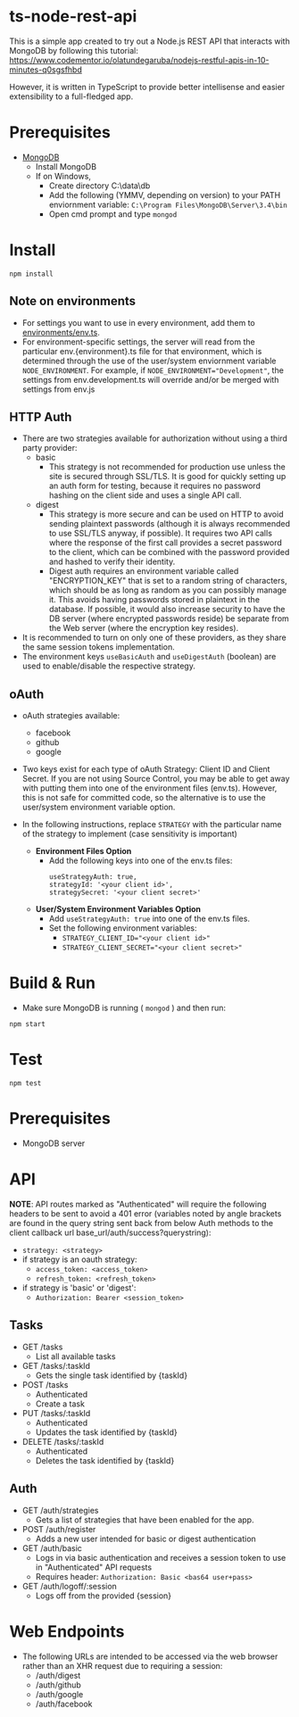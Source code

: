 # ts-node-rest-api

This is a simple app created to try out a Node.js REST API that interacts with MongoDB by following this tutorial:
https://www.codementor.io/olatundegaruba/nodejs-restful-apis-in-10-minutes-q0sgsfhbd

However, it is written in TypeScript to provide better intellisense and easier extensibility to a full-fledged app.

# Prerequisites

* [MongoDB](https://www.mongodb.com/download-center#community)
  * Install MongoDB
  * If on Windows,
    * Create directory C:\data\db
    * Add the following (YMMV, depending on version) to your PATH enviornment variable: `C:\Program Files\MongoDB\Server\3.4\bin`
    * Open cmd prompt and type `mongod`

# Install

`npm install`

## Note on environments

* For settings you want to use in every environment, add them to [environments/env.ts](environments/env.ts).
* For environment-specific settings, the server will read from the particular env.{environment}.ts file for that environment, which is determined through the use of the user/system enviornment variable `NODE_ENVIRONMENT`. For example, if `NODE_ENVIRONMENT="Development"`, the settings from env.development.ts will override and/or be merged with settings from env.js

## HTTP Auth

* There are two strategies available for authorization without using a third party provider:
  * basic
    * This strategy is not recommended for production use unless the site is secured through SSL/TLS. It is good for quickly setting up an auth form for testing, because it requires no password hashing on the client side and uses a single API call.
  * digest
    * This strategy is more secure and can be used on HTTP to avoid sending plaintext passwords (although it is always recommended to use SSL/TLS anyway, if possible). It requires two API calls where the response of the first call provides a secret password to the client, which can be combined with the password provided and hashed to verify their identity.
    * Digest auth requires an environment variable called "ENCRYPTION_KEY" that is set to a random string of characters, which should be as long as random as you can possibly manage it. This avoids having passwords stored in plaintext in the database. If possible, it would also increase security to have the DB server (where encrypted passwords reside) be separate from the Web server (where the encryption key resides).
* It is recommended to turn on only one of these providers, as they share the same session tokens implementation.
* The environment keys `useBasicAuth` and `useDigestAuth` (boolean) are used to enable/disable the respective strategy.

## oAuth

* oAuth strategies available:
  * facebook
  * github
  * google

* Two keys exist for each type of oAuth Strategy: Client ID and Client Secret. If you are not using Source Control, you may be able to get away with putting them into one of the environment files (env.ts). However, this is not safe for committed code, so the alternative is to use the user/system environment variable option.

* In the following instructions, replace `STRATEGY` with the particular name of the strategy to implement (case sensitivity is important)
  * **Environment Files Option**
    * Add the following keys into one of the env.ts files:
      ```
      useStrategyAuth: true,
      strategyId: '<your client id>',
      strategySecret: '<your client secret>'
      ```
  * **User/System Environment Variables Option**
    * Add `useStrategyAuth: true` into one of the env.ts files.
    * Set the following environment variables:
      * `STRATEGY_CLIENT_ID="<your client id>"`
      * `STRATEGY_CLIENT_SECRET="<your client secret>"`

# Build & Run

* Make sure MongoDB is running ( `mongod` ) and then run:

`npm start`

# Test

`npm test`

# Prerequisites

* MongoDB server

# API

**NOTE**: API routes marked as "Authenticated" will require the following headers to be sent to avoid a 401 error (variables noted by angle brackets are found in the query string sent back from below Auth methods to the client callback url base_url/auth/success?querystring):
* `strategy: <strategy>`
* if strategy is an oauth strategy:
  * `access_token: <access_token>`
  * `refresh_token: <refresh_token>`
* if strategy is 'basic' or 'digest':
  * `Authorization: Bearer <session_token>`

## Tasks
* GET /tasks
  * List all available tasks
* GET /tasks/:taskId
  * Gets the single task identified by {taskId}
* POST /tasks
  * Authenticated
  * Create a task
* PUT /tasks/:taskId
  * Authenticated
  * Updates the task identified by {taskId}
* DELETE /tasks/:taskId
  * Authenticated
  * Deletes the task identified by {taskId}

## Auth
* GET /auth/strategies
  * Gets a list of strategies that have been enabled for the app.
* POST /auth/register
  * Adds a new user intended for basic or digest authentication
* GET /auth/basic
  * Logs in via basic authentication and receives a session token to use in "Authenticated" API requests
  * Requires header: `Authorization: Basic <bas64 user+pass>`
* GET /auth/logoff/:session
  * Logs off from the provided {session}

# Web Endpoints
* The following URLs are intended to be accessed via the web browser rather than an XHR request due to requiring a session:
  * /auth/digest
  * /auth/github
  * /auth/google
  * /auth/facebook
